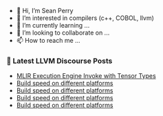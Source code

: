 - 👋 Hi, I’m Sean Perry
- 👀 I’m interested in compilers (c++, COBOL, llvm)
- 🌱 I’m currently learning ...
- 💞️ I’m looking to collaborate on ...
- 📫 How to reach me ...

<!---
s66perry/s66perry is a ✨ special ✨ repository because its `README.md` (this file) appears on your GitHub profile.
You can click the Preview link to take a look at your changes.
--->
### 📕 Latest LLVM Discourse Posts

<!-- DISCOURSE-LLVM:START -->
- [MLIR Execution Engine Invoke with Tensor Types](https://discourse.llvm.org/t/mlir-execution-engine-invoke-with-tensor-types/79789#post_5)
- [Build speed on different platforms](https://discourse.llvm.org/t/build-speed-on-different-platforms/79846#post_5)
- [Build speed on different platforms](https://discourse.llvm.org/t/build-speed-on-different-platforms/79846#post_4)
- [Build speed on different platforms](https://discourse.llvm.org/t/build-speed-on-different-platforms/79846#post_3)
- [Build speed on different platforms](https://discourse.llvm.org/t/build-speed-on-different-platforms/79846#post_2)
<!-- DISCOURSE-LLVM:END -->
